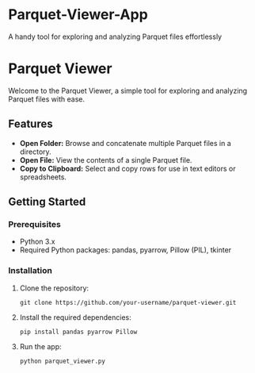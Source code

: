 # Parquet-Viewer-App
A handy tool for exploring and analyzing Parquet files effortlessly


# Parquet Viewer

Welcome to the Parquet Viewer, a simple tool for exploring and analyzing Parquet files with ease.

## Features

- **Open Folder:** Browse and concatenate multiple Parquet files in a directory.
- **Open File:** View the contents of a single Parquet file.
- **Copy to Clipboard:** Select and copy rows for use in text editors or spreadsheets.

## Getting Started

### Prerequisites

- Python 3.x
- Required Python packages: pandas, pyarrow, Pillow (PIL), tkinter

### Installation

1. Clone the repository:
   ```
   git clone https://github.com/your-username/parquet-viewer.git
   ```
2. Install the required dependencies:
   ```
   pip install pandas pyarrow Pillow
   ```
3. Run the app:
   ```
   python parquet_viewer.py
   ```
